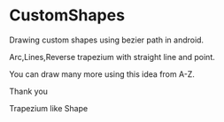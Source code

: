 # CustomShapes
Drawing custom shapes using bezier path in android.


Arc,Lines,Reverse trapezium with straight line and point.

You can draw many more using this idea from A-Z.

Thank you

Trapezium like Shape


